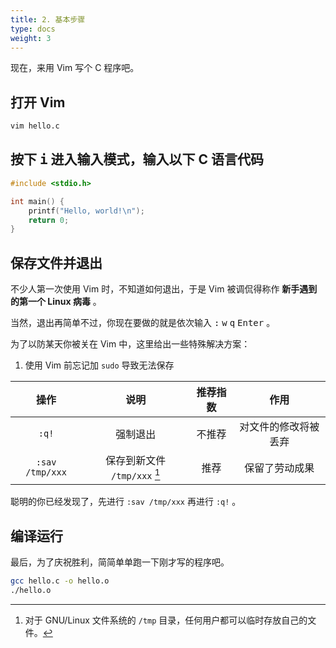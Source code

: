 ```yaml
---
title: 2. 基本步骤
type: docs
weight: 3
---
```


现在，来用 Vim 写个 C 程序吧。

## 打开 Vim

```bash {filename="Terminal"}
vim hello.c
```

## 按下 <kbd>i</kbd> 进入输入模式，输入以下 C 语言代码

```c {filename="hello.c",linenos=table}
#include <stdio.h>

int main() {
    printf("Hello, world!\n");
    return 0;
}
```

## 保存文件并退出

不少人第一次使用 Vim 时，不知道如何退出，于是 Vim 被调侃得称作 **新手遇到的第一个 Linux 病毒** 。

当然，退出再简单不过，你现在要做的就是依次输入 <kbd>:</kbd> <kbd>w</kbd> <kbd>q</kbd> <kbd>Enter</kbd> 。

为了以防某天你被关在 Vim 中，这里给出一些特殊解决方案：

1. 使用 Vim 前忘记加 `sudo` 导致无法保存

| 操作 | 说明 | 推荐指数 | 作用 |
|:-:|:-:|:-:|:-:|
| `:q!` | 强制退出 | 不推荐 | 对文件的修改将被丢弃 |
| `:sav /tmp/xxx` | 保存到新文件 `/tmp/xxx` [^1] | 推荐 | 保留了劳动成果 |

[^1]: 对于 GNU/Linux 文件系统的 `/tmp` 目录，任何用户都可以临时存放自己的文件。

聪明的你已经发现了，先进行 `:sav /tmp/xxx` 再进行 `:q!` 。

## 编译运行

最后，为了庆祝胜利，简简单单跑一下刚才写的程序吧。

```bash {filename="Terminal"}
gcc hello.c -o hello.o
./hello.o
```

